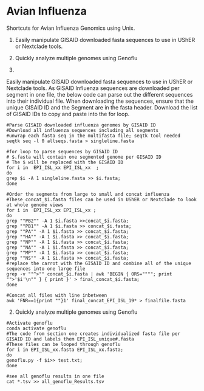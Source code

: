 # Avian Influenza
Shortcuts for Avian Influenza Genomics using Unix.

1. Easily manipulate GISAID downloaded fasta sequences to use in UShER or Nextclade tools.
2. Quickly analyze multiple genomes using Genoflu
   


1.
Easily manipulate GISAID downloaded fasta sequences to use in UShER or Nextclade tools.
As GISAID Influenza sequences are downloaded per segment in one file,
the below code can parse out the different sequences into their individual file.
When downloading the sequences, ensure that the unique GISAID ID and the Segment are in the fasta header.
Download the list of GISAID IDs to copy and paste into the for loop.
```
#Parse GISAID downloaded influenza genomes by GISAID ID
#Download all influenza sequences including all segments
#unwrap each fasta seq in the multifasta file; seqtk tool needed
seqtk seq -l 0 allseqs.fasta > singleline.fasta

#for loop to parse sequences by GISAID ID
# $.fasta will contain one segmented genome per GISAID ID
# The $ will be replaced with the GISAID ID
for i in  EPI_ISL_xx EPI_ISL_xx  ;
do
grep $i -A 1 singleline.fasta >> $i.fasta;
done

#Order the segments from large to small and concat influenza
#These concat_$i.fasta files can be used in UShER or Nextclade to look at whole genome views
for i in  EPI_ISL_xx EPI_ISL_xx ;
do
grep ""PB2"" -A 1 $i.fasta >>concat_$i.fasta;
grep ""PB1"" -A 1 $i.fasta >> concat_$i.fasta;
grep ""PA"" -A 1 $i.fasta >> concat_$i.fasta;
grep ""HA"" -A 1 $i.fasta >> concat_$i.fasta;
grep ""NP"" -A 1 $i.fasta >> concat_$i.fasta;
grep ""NA"" -A 1 $i.fasta >> concat_$i.fasta;
grep ""MP"" -A 1 $i.fasta >> concat_$i.fasta;
grep ""NS"" -A 1 $i.fasta >> concat_$i.fasta;
#replace the carrot with the GISAID ID and combine all of the unique sequences into one large file
grep -v ""^>"" concat_$i.fasta | awk 'BEGIN { ORS=""""; print "">'$i'\n"" } { print }' > final_concat_$i.fasta;
done

#Concat all files with line inbetween
awk 'FNR==1{print ""}1' final_concat_EPI_ISL_19* > finalfile.fasta
```
2. Quickly analyze multiple genomes using Genoflu
```
#Activate genoflu
conda activate genoflu
#The code from section one creates individualized fasta file per GISAID ID and labels them EPI_ISL_unique#.fasta
#These files can be looped through genoflu
for i in EPI_ISL_xx.fasta EPI_ISL_xx.fasta;
do
genoflu.py -f $i>> test.txt;
done

#see all genoflu results in one file
cat *.tsv >> all_genoflu_Results.tsv
